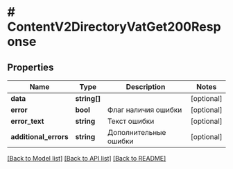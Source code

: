 # # ContentV2DirectoryVatGet200Response

## Properties

Name | Type | Description | Notes
------------ | ------------- | ------------- | -------------
**data** | **string[]** |  | [optional]
**error** | **bool** | Флаг наличия ошибки | [optional]
**error_text** | **string** | Текст ошибки | [optional]
**additional_errors** | **string** | Дополнительные ошибки | [optional]

[[Back to Model list]](../../README.md#models) [[Back to API list]](../../README.md#endpoints) [[Back to README]](../../README.md)
